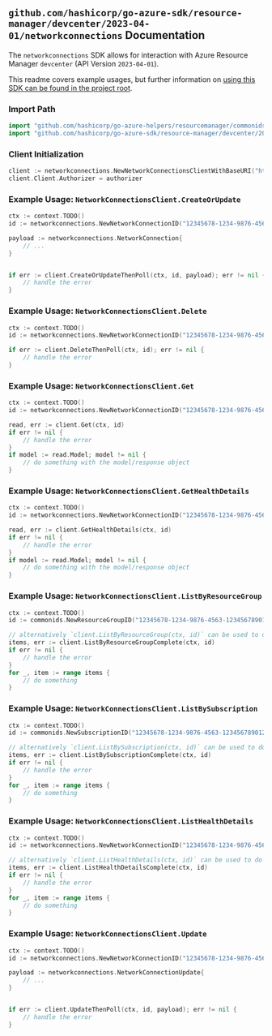 
## `github.com/hashicorp/go-azure-sdk/resource-manager/devcenter/2023-04-01/networkconnections` Documentation

The `networkconnections` SDK allows for interaction with Azure Resource Manager `devcenter` (API Version `2023-04-01`).

This readme covers example usages, but further information on [using this SDK can be found in the project root](https://github.com/hashicorp/go-azure-sdk/tree/main/docs).

### Import Path

```go
import "github.com/hashicorp/go-azure-helpers/resourcemanager/commonids"
import "github.com/hashicorp/go-azure-sdk/resource-manager/devcenter/2023-04-01/networkconnections"
```


### Client Initialization

```go
client := networkconnections.NewNetworkConnectionsClientWithBaseURI("https://management.azure.com")
client.Client.Authorizer = authorizer
```


### Example Usage: `NetworkConnectionsClient.CreateOrUpdate`

```go
ctx := context.TODO()
id := networkconnections.NewNetworkConnectionID("12345678-1234-9876-4563-123456789012", "example-resource-group", "networkConnectionName")

payload := networkconnections.NetworkConnection{
	// ...
}


if err := client.CreateOrUpdateThenPoll(ctx, id, payload); err != nil {
	// handle the error
}
```


### Example Usage: `NetworkConnectionsClient.Delete`

```go
ctx := context.TODO()
id := networkconnections.NewNetworkConnectionID("12345678-1234-9876-4563-123456789012", "example-resource-group", "networkConnectionName")

if err := client.DeleteThenPoll(ctx, id); err != nil {
	// handle the error
}
```


### Example Usage: `NetworkConnectionsClient.Get`

```go
ctx := context.TODO()
id := networkconnections.NewNetworkConnectionID("12345678-1234-9876-4563-123456789012", "example-resource-group", "networkConnectionName")

read, err := client.Get(ctx, id)
if err != nil {
	// handle the error
}
if model := read.Model; model != nil {
	// do something with the model/response object
}
```


### Example Usage: `NetworkConnectionsClient.GetHealthDetails`

```go
ctx := context.TODO()
id := networkconnections.NewNetworkConnectionID("12345678-1234-9876-4563-123456789012", "example-resource-group", "networkConnectionName")

read, err := client.GetHealthDetails(ctx, id)
if err != nil {
	// handle the error
}
if model := read.Model; model != nil {
	// do something with the model/response object
}
```


### Example Usage: `NetworkConnectionsClient.ListByResourceGroup`

```go
ctx := context.TODO()
id := commonids.NewResourceGroupID("12345678-1234-9876-4563-123456789012", "example-resource-group")

// alternatively `client.ListByResourceGroup(ctx, id)` can be used to do batched pagination
items, err := client.ListByResourceGroupComplete(ctx, id)
if err != nil {
	// handle the error
}
for _, item := range items {
	// do something
}
```


### Example Usage: `NetworkConnectionsClient.ListBySubscription`

```go
ctx := context.TODO()
id := commonids.NewSubscriptionID("12345678-1234-9876-4563-123456789012")

// alternatively `client.ListBySubscription(ctx, id)` can be used to do batched pagination
items, err := client.ListBySubscriptionComplete(ctx, id)
if err != nil {
	// handle the error
}
for _, item := range items {
	// do something
}
```


### Example Usage: `NetworkConnectionsClient.ListHealthDetails`

```go
ctx := context.TODO()
id := networkconnections.NewNetworkConnectionID("12345678-1234-9876-4563-123456789012", "example-resource-group", "networkConnectionName")

// alternatively `client.ListHealthDetails(ctx, id)` can be used to do batched pagination
items, err := client.ListHealthDetailsComplete(ctx, id)
if err != nil {
	// handle the error
}
for _, item := range items {
	// do something
}
```


### Example Usage: `NetworkConnectionsClient.Update`

```go
ctx := context.TODO()
id := networkconnections.NewNetworkConnectionID("12345678-1234-9876-4563-123456789012", "example-resource-group", "networkConnectionName")

payload := networkconnections.NetworkConnectionUpdate{
	// ...
}


if err := client.UpdateThenPoll(ctx, id, payload); err != nil {
	// handle the error
}
```
